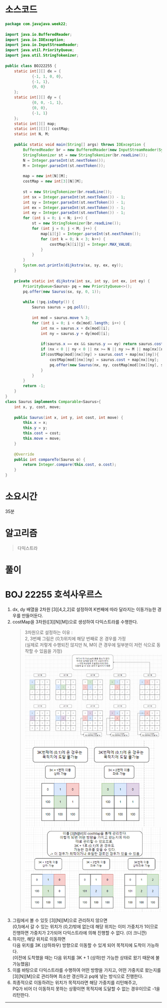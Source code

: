 # 소스코드

```Java
package com.javajava.week22;

import java.io.BufferedReader;
import java.io.IOException;
import java.io.InputStreamReader;
import java.util.PriorityQueue;
import java.util.StringTokenizer;

public class BOJ22255 {
    static int[][] dx = {
            {-1, 1, 0, 0},
            {-1, 1},
            {0, 0}
    };
    static int[][] dy = {
            {0, 0, -1, 1},
            {0, 0},
            {-1, 1}
    };
    static int[][] map;
    static int[][][] costMap;
    static int N, M;

    public static void main(String[] args) throws IOException {
        BufferedReader br = new BufferedReader(new InputStreamReader(System.in));
        StringTokenizer st = new StringTokenizer(br.readLine());
        N = Integer.parseInt(st.nextToken());
        M = Integer.parseInt(st.nextToken());

        map = new int[N][M];
        costMap = new int[3][N][M];

        st = new StringTokenizer(br.readLine());
        int sx = Integer.parseInt(st.nextToken()) - 1;
        int sy = Integer.parseInt(st.nextToken()) - 1;
        int ex = Integer.parseInt(st.nextToken()) - 1;
        int ey = Integer.parseInt(st.nextToken()) - 1;
        for (int i = 0; i < N; i++) {
            st = new StringTokenizer(br.readLine());
            for (int j = 0; j < M; j++) {
                map[i][j] = Integer.parseInt(st.nextToken());
                for (int k = 0; k < 3; k++) {
                    costMap[k][i][j] = Integer.MAX_VALUE;
                }
            }
        }
        System.out.println(dijkstra(sx, sy, ex, ey));
    }

    private static int dijkstra(int sx, int sy, int ex, int ey) {
        PriorityQueue<Saurus> pq = new PriorityQueue<>();
        pq.offer(new Saurus(sx, sy, 0, 1));

        while (!pq.isEmpty()) {
            Saurus saurus = pq.poll();

            int mod = saurus.move % 3;
            for (int i = 0; i < dx[mod].length; i++) {
                int nx = saurus.x + dx[mod][i];
                int ny = saurus.y + dy[mod][i];

                if(saurus.x == ex && saurus.y == ey) return saurus.cost;
                if (nx < 0 || ny < 0 || nx >= N || ny >= M || map[nx][ny] == -1) continue;
                if(costMap[mod][nx][ny] > saurus.cost + map[nx][ny]){
                    costMap[mod][nx][ny] = saurus.cost + map[nx][ny];
                    pq.offer(new Saurus(nx, ny, costMap[mod][nx][ny], saurus.move + 1));
                }
            }
        }
        return -1;
    }
}
class Saurus implements Comparable<Saurus>{
    int x, y, cost, move;

    public Saurus(int x, int y, int cost, int move) {
        this.x = x;
        this.y = y;
        this.cost = cost;
        this.move = move;
    }

    @Override
    public int compareTo(Saurus o) {
        return Integer.compare(this.cost, o.cost);
    }
}
```

# 소요시간
35분

# 알고리즘

> 다익스트라

# 풀이

# BOJ 22255 호석사우르스

1. dx, dy 배열을 2차원 [3][4,2,2]로 설정하여 K번째에 따라 달라지는 이동가능한 경우를 만들어둔다.
2. costMap을 3차원([3][N][M])으로 생성하여 다익스트라를 수행한다.   
   > 3차원으로 설정하는 이유 :   
   > 2, 3번째 그림은 (0,1)위치에 해당 번째로 온 경우를 가정     
   > (실제로 저렇게 수행되진 않지만 N, M이 큰 경우에 일부분이 저런 식으로 동작할 수 있음을 가정)
    ![poster](./BOJ_22255_호석사우르스_1.png)
    ![poster](./BOJ_22255_호석사우르스_2.png)
    ![poster](./BOJ_22255_호석사우르스_3.png)
3. 그림에서 볼 수 있듯 [3][N][M]으로 관리하지 않으면    
(0,1)에서 갈 수 있는 위치가 (0,2)밖에 없는데 해당 위치는 이미 가중치가 1이므로 진행하면 가중치가 2가되어 다익스트라에 의해 진행할 수 없다. (더 크니깐)
4. 하지만, 해당 위치로 이동하면     
    다음 위치를 3K (상하좌우) 방향으로 이동할 수 있게 되어 목적지에 도착이 가능하다.    
   (이전에 도착했을 때는 다음 위치를 3K + 1 (상하)만 가능한 상태로 왔기 때문에 불가능했음)
5. 이를 바탕으로 다익스트라를 수행하여 어떤 방향을 가지고, 어떤 가중치로 왔는지를 [3][N][M]으로 관리하며 최소만 갱신하고 pq에 넣는 방식으로 진행한다.
6. 최종적으로 이동하려는 위치가 목적지라면 해당 가중치를 리턴해주고,    
   PQ가 비어 더 이동하지 못하는 상황이면 목적지에 도달할 수 없는 경우이므로 -1을 리턴한다.
---
